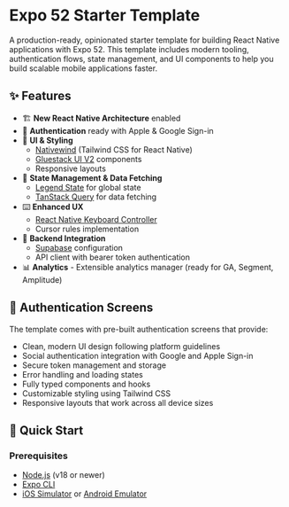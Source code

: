 # Expo 52 Starter Template

A production-ready, opinionated starter template for building React Native applications with Expo 52. This template includes modern tooling, authentication flows, state management, and UI components to help you build scalable mobile applications faster.

## ✨ Features

- 🏗️ **New React Native Architecture** enabled
- 🔐 **Authentication** ready with Apple & Google Sign-in
- 🎨 **UI & Styling**
  - [Nativewind](https://www.nativewind.dev/) (Tailwind CSS for React Native)
  - [Gluestack UI V2](https://gluestack.io/) components
  - Responsive layouts
- 📱 **State Management & Data Fetching**
  - [Legend State](https://legendapp.com/open-source/state/) for global state
  - [TanStack Query](https://tanstack.com/query/latest) for data fetching
- ⌨️ **Enhanced UX**
  - [React Native Keyboard Controller](https://github.com/kirillzyusko/react-native-keyboard-controller)
  - Cursor rules implementation
- 🔄 **Backend Integration**
  - [Supabase](https://supabase.com/) configuration
  - API client with bearer token authentication
- 📊 **Analytics** - Extensible analytics manager (ready for GA, Segment, Amplitude)

## 🚀 Authentication Screens

The template comes with pre-built authentication screens that provide:

- Clean, modern UI design following platform guidelines
- Social authentication integration with Google and Apple Sign-in
- Secure token management and storage
- Error handling and loading states
- Fully typed components and hooks
- Customizable styling using Tailwind CSS
- Responsive layouts that work across all device sizes

## 🚀 Quick Start

### Prerequisites

- [Node.js](https://nodejs.org/) (v18 or newer)
- [Expo CLI](https://docs.expo.dev/workflow/expo-cli/)
- [iOS Simulator](https://docs.expo.dev/workflow/ios-simulator/) or [Android Emulator](https://docs.expo.dev/workflow/android-studio-emulator/)
